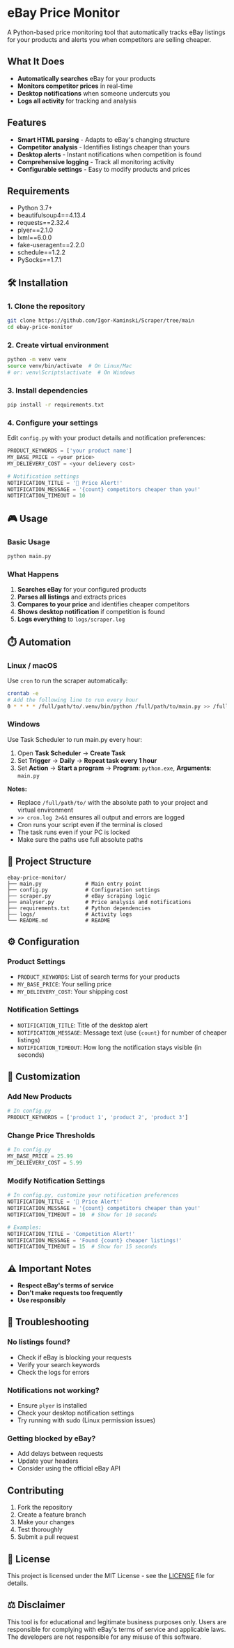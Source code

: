 # eBay Price Monitor

A Python-based price monitoring tool that automatically tracks eBay listings for your products and alerts you when competitors are selling cheaper.

## **What It Does**

- **Automatically searches** eBay for your products
- **Monitors competitor prices** in real-time
- **Desktop notifications** when someone undercuts you
- **Logs all activity** for tracking and analysis


## **Features**

- **Smart HTML parsing** - Adapts to eBay's changing structure
- **Competitor analysis** - Identifies listings cheaper than yours
- **Desktop alerts** - Instant notifications when competition is found
- **Comprehensive logging** - Track all monitoring activity
- **Configurable settings** - Easy to modify products and prices

## **Requirements**

- Python 3.7+
- beautifulsoup4==4.13.4
- requests==2.32.4
- plyer==2.1.0 
- lxml==6.0.0 
- fake-useragent==2.2.0
- schedule==1.2.2
- PySocks==1.7.1

## 🛠️ **Installation**

### **1. Clone the repository**
```bash
git clone https://github.com/Igor-Kaminski/Scraper/tree/main
cd ebay-price-monitor
```

### **2. Create virtual environment**
```bash
python -m venv venv
source venv/bin/activate  # On Linux/Mac
# or: venv\Scripts\activate  # On Windows
```

### **3. Install dependencies**
```bash
pip install -r requirements.txt
```

### **4. Configure your settings**
Edit `config.py` with your product details and notification preferences:
```python
PRODUCT_KEYWORDS = ['your product name']
MY_BASE_PRICE = <your price>
MY_DELIEVERY_COST = <your delievery cost>

# Notification settings
NOTIFICATION_TITLE = '🚨 Price Alert!'
NOTIFICATION_MESSAGE = '{count} competitors cheaper than you!'
NOTIFICATION_TIMEOUT = 10
```

## 🎮 **Usage**

### **Basic Usage**
```bash
python main.py
```

### **What Happens**
1. **Searches eBay** for your configured products
2. **Parses all listings** and extracts prices
3. **Compares to your price** and identifies cheaper competitors
4. **Shows desktop notification** if competition is found
5. **Logs everything** to `logs/scraper.log`

## ⏱️ **Automation**

### **Linux / macOS**
Use `cron` to run the scraper automatically:

```bash
crontab -e
# Add the following line to run every hour
0 * * * * /full/path/to/.venv/bin/python /full/path/to/main.py >> /full/path/to/logs/cron.log 2>&1
```

### **Windows**
Use Task Scheduler to run main.py every hour:

1. Open **Task Scheduler** → **Create Task**
2. Set **Trigger** → **Daily** → **Repeat task every 1 hour**
3. Set **Action** → **Start a program** → **Program**: `python.exe`, **Arguments**: `main.py`

**Notes:**
- Replace `/full/path/to/` with the absolute path to your project and virtual environment
- `>> cron.log 2>&1` ensures all output and errors are logged
- Cron runs your script even if the terminal is closed
- The task runs even if your PC is locked
- Make sure the paths use full absolute paths




## 📁 **Project Structure**

```
ebay-price-monitor/
├── main.py              # Main entry point
├── config.py            # Configuration settings
├── scraper.py           # eBay scraping logic
├── analyser.py          # Price analysis and notifications
├── requirements.txt     # Python dependencies
├── logs/                # Activity logs
└── README.md            # README
```

## ⚙️ **Configuration**

### **Product Settings**
- `PRODUCT_KEYWORDS`: List of search terms for your products
- `MY_BASE_PRICE`: Your selling price
- `MY_DELIEVERY_COST`: Your shipping cost

### **Notification Settings**
- `NOTIFICATION_TITLE`: Title of the desktop alert
- `NOTIFICATION_MESSAGE`: Message text (use `{count}` for number of cheaper listings)
- `NOTIFICATION_TIMEOUT`: How long the notification stays visible (in seconds)


## 🔧 **Customization**

### **Add New Products**
```python
# In config.py
PRODUCT_KEYWORDS = ['product 1', 'product 2', 'product 3']
```

### **Change Price Thresholds**
```python
# In config.py
MY_BASE_PRICE = 25.99
MY_DELIEVERY_COST = 5.99
```

### **Modify Notification Settings**
```python
# In config.py, customize your notification preferences
NOTIFICATION_TITLE = '🚨 Price Alert!'
NOTIFICATION_MESSAGE = '{count} competitors cheaper than you!'
NOTIFICATION_TIMEOUT = 10  # Show for 10 seconds

# Examples:
NOTIFICATION_TITLE = 'Competition Alert!'
NOTIFICATION_MESSAGE = 'Found {count} cheaper listings!'
NOTIFICATION_TIMEOUT = 15  # Show for 15 seconds
```

## ⚠️ **Important Notes**

- **Respect eBay's terms of service**
- **Don't make requests too frequently**
- **Use responsibly** 

## 🐛 **Troubleshooting**

### **No listings found?**
- Check if eBay is blocking your requests
- Verify your search keywords
- Check the logs for errors

### **Notifications not working?**
- Ensure `plyer` is installed
- Check your desktop notification settings
- Try running with sudo (Linux permission issues)

### **Getting blocked by eBay?**
- Add delays between requests
- Update your headers
- Consider using the official eBay API

##  **Contributing**

1. Fork the repository
2. Create a feature branch
3. Make your changes
4. Test thoroughly
5. Submit a pull request

## 📄 **License**

This project is licensed under the MIT License - see the [LICENSE](LICENSE) file for details.

## ⚖️ **Disclaimer**

This tool is for educational and legitimate business purposes only. Users are responsible for complying with eBay's terms of service and applicable laws. The developers are not responsible for any misuse of this software.



